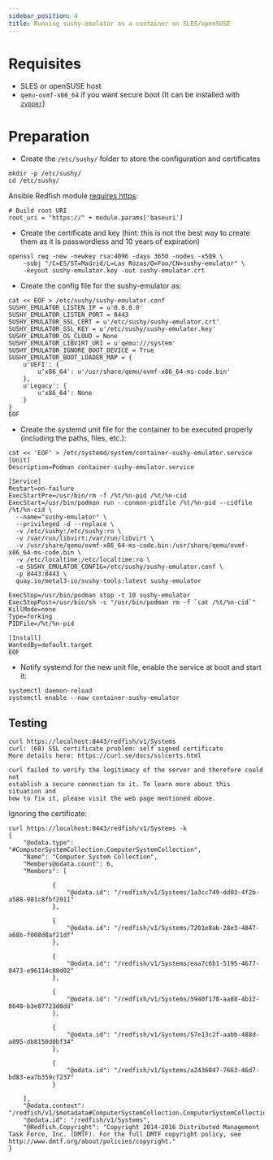 ```yaml
---
sidebar_position: 4
title: Running sushy-emulator as a container on SLES/openSUSE
---
```


# Requisites

* SLES or openSUSE host
* `qemu-ovmf-x86_64` if you want secure boot (It can be installed with [`zypper`](https://software.opensuse.org/package/qemu-ovmf-x86_64))

# Preparation

* Create the `/etc/sushy/` folder to store the configuration and certificates

```
mkdir -p /etc/sushy/
cd /etc/sushy/
```

Ansible Redfish module [requires https](https://github.com/ansible-collections/community.general/blob/main/plugins/modules/redfish_command.py#L851C5-L851C13):

```
# Build root URI
root_uri = "https://" + module.params['baseuri']
```

* Create the certificate and key (hint: this is not the best way to create them as it is passwordless and 10 years of expiration)

```
openssl req -new -newkey rsa:4096 -days 3650 -nodes -x509 \
    -subj "/C=ES/ST=Madrid/L=Las Rozas/O=Foo/CN=sushy-emulator" \
    -keyout sushy-emulator.key -out sushy-emulator.crt
```

* Create the config file for the sushy-emulator as:

```
cat << EOF > /etc/sushy/sushy-emulator.conf
SUSHY_EMULATOR_LISTEN_IP = u'0.0.0.0'
SUSHY_EMULATOR_LISTEN_PORT = 8443
SUSHY_EMULATOR_SSL_CERT = u'/etc/sushy/sushy-emulator.crt'
SUSHY_EMULATOR_SSL_KEY = u'/etc/sushy/sushy-emulator.key'
SUSHY_EMULATOR_OS_CLOUD = None
SUSHY_EMULATOR_LIBVIRT_URI = u'qemu:///system'
SUSHY_EMULATOR_IGNORE_BOOT_DEVICE = True
SUSHY_EMULATOR_BOOT_LOADER_MAP = {
    u'UEFI': {
        u'x86_64': u'/usr/share/qemu/ovmf-x86_64-ms-code.bin'
    },
    u'Legacy': {
        u'x86_64': None
    }
}
EOF
```

* Create the systemd unit file for the container to be executed properly (including the paths, files, etc.):

```
cat << 'EOF' > /etc/systemd/system/container-sushy-emulator.service
[Unit]
Description=Podman container-sushy-emulator.service

[Service]
Restart=on-failure
ExecStartPre=/usr/bin/rm -f /%t/%n-pid /%t/%n-cid
ExecStart=/usr/bin/podman run --conmon-pidfile /%t/%n-pid --cidfile /%t/%n-cid \
  --name="sushy-emulator" \
  --privileged -d --replace \
  -v /etc/sushy:/etc/sushy:ro \
  -v /var/run/libvirt:/var/run/libvirt \
  -v /usr/share/qemu/ovmf-x86_64-ms-code.bin:/usr/share/qemu/ovmf-x86_64-ms-code.bin \
  -v /etc/localtime:/etc/localtime:ro \
  -e SUSHY_EMULATOR_CONFIG=/etc/sushy/sushy-emulator.conf \
  -p 8443:8443 \
  quay.io/metal3-io/sushy-tools:latest sushy-emulator

ExecStop=/usr/bin/podman stop -t 10 sushy-emulator
ExecStopPost=/usr/bin/sh -c "/usr/bin/podman rm -f `cat /%t/%n-cid`"
KillMode=none
Type=forking
PIDFile=/%t/%n-pid

[Install]
WantedBy=default.target
EOF
```

* Notify systemd for the new unit file, enable the service at boot and start it:

```
systemctl daemon-reload
systemctl enable --now container-sushy-emulator
```

## Testing

```
curl https://localhost:8443/redfish/v1/Systems
curl: (60) SSL certificate problem: self signed certificate
More details here: https://curl.se/docs/sslcerts.html

curl failed to verify the legitimacy of the server and therefore could not
establish a secure connection to it. To learn more about this situation and
how to fix it, please visit the web page mentioned above.
```

Ignoring the certificate:

```
curl https://localhost:8443/redfish/v1/Systems -k
{
    "@odata.type": "#ComputerSystemCollection.ComputerSystemCollection",
    "Name": "Computer System Collection",
    "Members@odata.count": 6,
    "Members": [

            {
                "@odata.id": "/redfish/v1/Systems/1a3cc749-dd03-4f2b-a588-981c8fbf2911"
            },

            {
                "@odata.id": "/redfish/v1/Systems/7201e8ab-28e3-4847-a68b-f008d8af21df"
            },

            {
                "@odata.id": "/redfish/v1/Systems/eaa7c6b1-5195-4677-8473-e96114c88d02"
            },

            {
                "@odata.id": "/redfish/v1/Systems/5940f178-aa88-4b12-8640-b3e87723d0dd"
            },

            {
                "@odata.id": "/redfish/v1/Systems/57e13c2f-aabb-488d-a895-db8150d0bf34"
            },

            {
                "@odata.id": "/redfish/v1/Systems/a2436047-7663-46d7-bd83-ea7b359cf237"
            }

    ],
    "@odata.context": "/redfish/v1/$metadata#ComputerSystemCollection.ComputerSystemCollection",
    "@odata.id": "/redfish/v1/Systems",
    "@Redfish.Copyright": "Copyright 2014-2016 Distributed Management Task Force, Inc. (DMTF). For the full DMTF copyright policy, see http://www.dmtf.org/about/policies/copyright."
}
```
